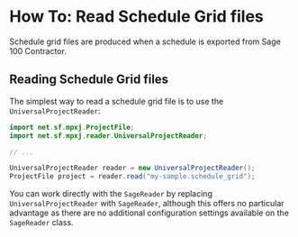 # How To: Read Schedule Grid files
Schedule grid files are produced when a schedule is exported from Sage 100
Contractor.

## Reading Schedule Grid files
The simplest way to read a schedule grid file is to use the
`UniversalProjectReader`:

```java
import net.sf.mpxj.ProjectFile;
import net.sf.mpxj.reader.UniversalProjectReader;

// ...

UniversalProjectReader reader = new UniversalProjectReader();
ProjectFile project = reader.read("my-sample.schedule_grid");
```

You can work directly with the `SageReader` by replacing
`UniversalProjectReader` with `SageReader`, although this offers no particular
advantage as there are no additional configuration settings available on the
`SageReader` class.
